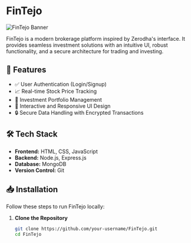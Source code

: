 # FinTejo

![FinTejo Banner](https://via.placeholder.com/1000x300?text=FinTejo+-+Your+Smart+Investment+Platform)

FinTejo is a modern brokerage platform inspired by Zerodha's interface. It provides seamless investment solutions with an intuitive UI, robust functionality, and a secure architecture for trading and investing.

## 🚀 Features
- ✅ User Authentication (Login/Signup)
- 📈 Real-time Stock Price Tracking
- 💼 Investment Portfolio Management
- 🎯 Interactive and Responsive UI Design
- 🔒 Secure Data Handling with Encrypted Transactions

## 🛠️ Tech Stack
- **Frontend:** HTML, CSS, JavaScript
- **Backend:** Node.js, Express.js
- **Database:** MongoDB
- **Version Control:** Git

## 📥 Installation
Follow these steps to run FinTejo locally:

1. **Clone the Repository**
   ```bash
   git clone https://github.com/your-username/FinTejo.git
   cd FinTejo
